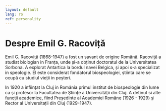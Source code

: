 ```yaml
---
layout: default
lang: ro
ref: personality
---
```


# Despre Emil G. Racoviță

Emil G. Racoviță (1868-1947) a fost un savant de origine
Română. Racoviță a studiat biologian in Franța, unde și-a obținut
doctoratul de la Universitatea Sorbona. A explorat Antartica la bordul
navei Belgica, și apoi s-a specializat in speologie. El este
considerat fondatorul biospeologiei, știinta care se ocupă cu studiul
vieții in peșteri.

In 1920 a inființat la Cluj in România primul institut de
biospeologie din lume ca și profesor la Facultatea de Științe a
Universității din Cluj. A detinut si alte funcții academice, fiind
Președinte al Academiei Române (1926 - 1929) și Rector al
Universitații din Cluj (1929-1947).
